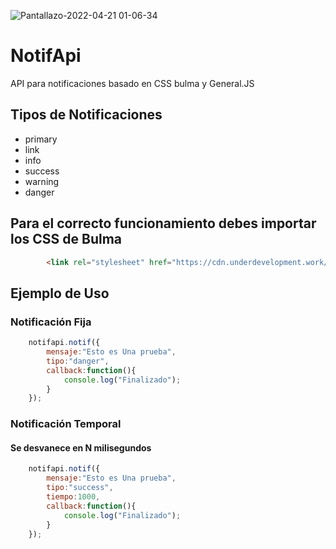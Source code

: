 ![Pantallazo-2022-04-21 01-06-34](https://user-images.githubusercontent.com/6676774/164376474-5aad1337-3722-435d-96b8-674eb4e061cc.png)

# NotifApi
API para notificaciones basado en CSS bulma y General.JS

## Tipos de Notificaciones

* primary
* link
* info
* success
* warning
* danger

## Para el correcto funcionamiento debes importar los CSS de Bulma
```html
		<link rel="stylesheet" href="https://cdn.underdevelopment.work/bulma/css/bulma.min.css">
```

## Ejemplo de Uso

### Notificación Fija
```javascript
	notifapi.notif({
		mensaje:"Esto es Una prueba",
		tipo:"danger",
		callback:function(){
			console.log("Finalizado");
		}
	});
```

### Notificación Temporal 
#### Se desvanece en N milisegundos
```javascript
	notifapi.notif({
		mensaje:"Esto es Una prueba",
		tipo:"success",
		tiempo:1000,
		callback:function(){
			console.log("Finalizado");
		}
	});
```
